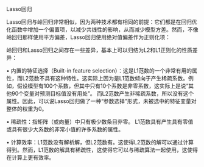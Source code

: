 Lasso回归

Lasso回归与岭回归非常相似，因为两种技术都有相同的前提：它们都是在回归优化函数中增加一个偏置项，以减少共线性的影响，从而减少模型方差。然而，不像岭回归那样使用平方偏差，Lasso回归使用绝对值偏差作为正则化项：

岭回归和Lasso回归之间存在一些差异，基本上可以归结为L2和L1正则化的性质差异：

• 内置的特征选择（Built-in feature selection）：这是L1范数的一个非常有用的属性，而L2范数不具有这种特性。这实际上因为是L1范数倾向于产生稀疏系数。例如，假设模型有100个系数，但其中只有10个系数是非零系数，这实际上是说“其他90个变量对预测目标值没有用处”。 而L2范数产生非稀疏系数，所以没有这个属性。因此，可以说Lasso回归做了一种“参数选择”形式，未被选中的特征变量对整体的权重为0。

• 稀疏性：指矩阵（或向量）中只有极少数条目非零。 L1范数具有产生具有零值或具有很少大系数的非常小值的许多系数的属性。

• 计算效率：L1范数没有解析解，但L2范数有。这使得L2范数的解可以通过计算得到。然而，L1范数的解具有稀疏性，这使得它可以与稀疏算法一起使用，这使得在计算上更有效率。
